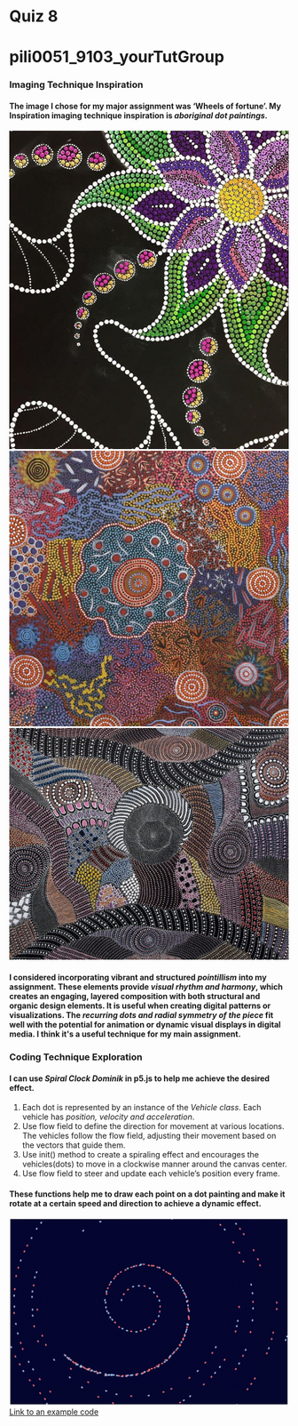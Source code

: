 # Quiz 8
# pili0051_9103_yourTutGroup

### Imaging Technique Inspiration

#### The image I chose for my major assignment was ‘Wheels of fortune’. My Inspiration imaging technique inspiration is *aboriginal dot paintings*.


![An image of dot painting](readmeImages/bae5f697b48edcb257dc961cf866f024.jpg)
![An image of dot painting](readmeImages/MICHELLEPOSSUMNUNGUARRAYI.jpg)
![An image of dot painting](readmeImages/MYCOUNTRY5.jpg)


#### I considered incorporating vibrant and structured *pointillism* into my assignment. These elements provide *visual rhythm and harmony*, which creates an engaging, layered composition with both structural and organic design elements. It is useful when creating digital patterns or visualizations. The *recurring dots and radial symmetry of the piece* fit well with the potential for animation or dynamic visual displays in digital media. I think it's a useful technique for my main assignment.

### Coding Technique Exploration

#### I can use *Spiral Clock Dominik* in p5.js to help me achieve the desired effect. 

1. Each dot is represented by an instance of the *Vehicle class*. Each vehicle has *position, velocity and acceleration*. 
2. Use flow field to define the direction for movement at various locations. The vehicles follow the flow field, adjusting their movement based on the vectors that guide them.
3. Use init() method to create a spiraling effect and encourages the vehicles(dots) to move in a clockwise manner around the canvas center.
4. Use flow field to steer and update each vehicle’s position every frame. 

#### These functions help me to draw each point on a dot painting and make it rotate at a certain speed and direction to achieve a dynamic effect.

![An image of coding](readmeImages/SpiralClockDominik.png)
[Link to an example code](https://openprocessing.org/sketch/2225865/#code)
